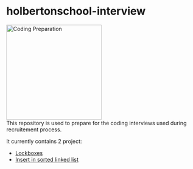 # holbertonschool-interview
<img height="250" src="https://media.geeksforgeeks.org/wp-content/cdn-uploads/20210531212642/Best-Tips-and-Strategies-to-Prepare-for-a-Coding-Interview.png" alt="Coding Preparation" />
<br/>
This repository is used to prepare for the coding interviews used during recruitement process.

It currently contains 2 project:
- [Lockboxes](./lockboxes/)
- [Insert in sorted linked list](./insert_in_sorted_linked_list/)
